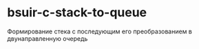 # bsuir-c-stack-to-queue
Формирование стека с последующим его преобразованием в двунаправленную очередь
